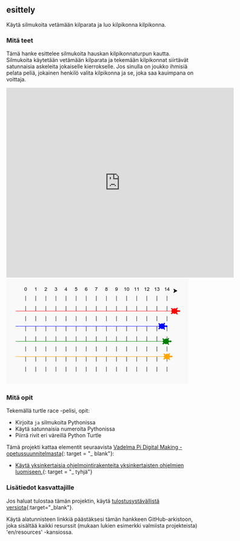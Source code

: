 ## esittely

Käytä silmukoita vetämään kilparata ja luo kilpikonna kilpikonna.

### Mitä teet

Tämä hanke esittelee silmukoita hauskan kilpikonnaturpun kautta. Silmukoita käytetään vetämään kilparata ja tekemään kilpikonnat siirtävät satunnaisia ​​askeleita jokaiselle kierrokselle. Jos sinulla on joukko ihmisiä pelata peliä, jokainen henkilö valita kilpikonna ja se, joka saa kauimpana on voittaja.

<div class="trinket">
  <iframe src="https://trinket.io/embed/python/9339862606?outputOnly=true&start=result" width="600" height="500" frameborder="0" marginwidth="0" marginheight="0" allowfullscreen>
  </iframe>
  <img src="images/race-finished.png">
</div>

### Mitä opit

Tekemällä turtle race -pelisi, opit:

+ Kirjoita `ja` silmukoita Pythonissa
+ Käytä satunnaisia ​​numeroita Pythonissa
+ Piirrä rivit eri väreillä Python Turtle

Tämä projekti kattaa elementit seuraavista [Vadelma Pi Digital Making -opetussuunnitelmasta](http://rpf.io/curriculum){: target = "_ blank"}:

+ [Käytä yksinkertaisia ​​ohjelmointirakenteita yksinkertaisten ohjelmien luomiseen.](https://www.raspberrypi.org/curriculum/programming/creator/){: target = "_ tyhjä"}

### Lisätiedot kasvattajille

Jos haluat tulostaa tämän projektin, käytä [tulostusystävällistä versiota](https://projects.raspberrypi.org/en/projects/turtle-race/print){:target="_blank"}.

Käytä alatunnisteen linkkiä päästäksesi tämän hankkeen GitHub-arkistoon, joka sisältää kaikki resurssit (mukaan lukien esimerkki valmiista projekteista) 'en/resources' -kansiossa.